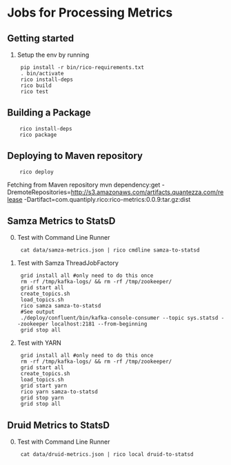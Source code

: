 Jobs for Processing Metrics
===

Getting started
---    
1. Setup the env by running
 
        pip install -r bin/rico-requirements.txt
        . bin/activate
        rico install-deps
        rico build
        rico test
        
Building a Package
---
        rico install-deps
        rico package
        
Deploying to Maven repository
---
        rico deploy
        
Fetching from Maven repository
         mvn dependency:get -DremoteRepositories=http://s3.amazonaws.com/artifacts.quantezza.com/release -Dartifact=com.quantiply.rico:rico-metrics:0.0.9:tar.gz:dist
   
Samza Metrics to StatsD
---
0. Test with Command Line Runner

        cat data/samza-metrics.json | rico cmdline samza-to-statsd
 
1. Test with Samza ThreadJobFactory
    
        grid install all #only need to do this once
        rm -rf /tmp/kafka-logs/ && rm -rf /tmp/zookeeper/
        grid start all
        create_topics.sh
        load_topics.sh
        rico samza samza-to-statsd
        #See output
        ./deploy/confluent/bin/kafka-console-consumer --topic sys.statsd --zookeeper localhost:2181 --from-beginning
        grid stop all
    
2. Test with YARN

		grid install all #only need to do this once
      	rm -rf /tmp/kafka-logs/ && rm -rf /tmp/zookeeper/
      	grid start all
      	create_topics.sh
    	load_topics.sh
		grid start yarn
		rico yarn samza-to-statsd
		grid stop yarn
		grid stop all

Druid Metrics to StatsD
---
0. Test with Command Line Runner

        cat data/druid-metrics.json | rico local druid-to-statsd
